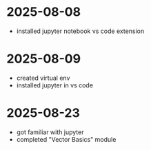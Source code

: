 # 2025-08-08
* installed jupyter notebook vs code extension

# 2025-08-09
* created virtual env
* installed jupyter in vs code

# 2025-08-23
* got familiar with jupyter
* completed "Vector Basics" module